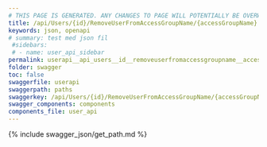 ```yaml
---
# THIS PAGE IS GENERATED. ANY CHANGES TO PAGE WILL POTENTIALLY BE OVERWRITTEN.
title: /api/Users/{id}/RemoveUserFromAccessGroupName/{accessGroupName}
keywords: json, openapi
# summary: test med json fil
 #sidebars: 
 # - name: user_api_sidebar
permalink: userapi__api_users__id__removeuserfromaccessgroupname__accessgroupname_.html
folder: swagger
toc: false
swaggerfile: userapi
swaggerpath: paths
swaggerkey: /api/Users/{id}/RemoveUserFromAccessGroupName/{accessGroupName}
swagger_components: components
components_file: user_api
---
```

{% include swagger_json/get_path.md %}
